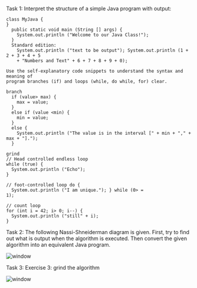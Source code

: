 Task 1: Interpret the structure of a simple Java program with output:


    class MyJava {
    }
      public static void main (String [] args) {
        System.out.println ("Welcome to our Java Class!");
      }
      Standard edition:
        System.out.println ("text to be output"); System.out.println (1 + 2 + 3 + 4 + 5
        + "Numbers and Text" + 6 + 7 + 8 + 9 + 0);
    
    Use the self-explanatory code snippets to understand the syntax and meaning of
    program branches (if) and loops (while, do while, for) clear.
    
    branch
      if (value> max) {
        max = value;
      }
      else if (value <min) {
        min = value;
      }
      else {
        System.out.println ("The value is in the interval [" + min + "," + max + "].");
      }
    
    grind
    // Head controlled endless loop
    while (true) {
      System.out.println ("Echo");
    }
    
    // foot-controlled loop do {
      System.out.println ("I am unique."); } while (0> =
    1);
    
    // count loop
    for (int i = 42; i> 0; i--) {
      System.out.println ("still" + i);
    }
    
    
Task 2: The following Nassi-Shneiderman diagram is given. First, try to find out what is output when the algorithm is executed. Then convert the given algorithm into an equivalent Java program.

![window](https://user-images.githubusercontent.com/61561356/200921523-df5e8fea-06f9-46ce-96b7-8a473ff74046.jpg)


Task 3: Exercise 3: grind the algorithm

![window](https://user-images.githubusercontent.com/61561356/200928565-05dd376b-f476-4b15-921e-43c2c1f6a4cf.jpg)
